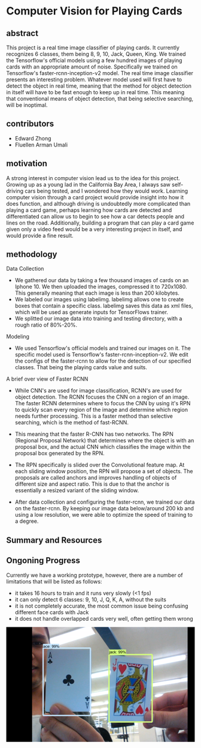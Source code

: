 # Computer Vision for Playing Cards

abstract
---
  This project is a real time image classifier of playing cards. It currently recognizes 6 classes, them being 8, 9, 10, Jack, Queen, King.  We trained the Tensorflow's official models using a few hundred images of playing cards with an appropriate amount of noise. Specifically we trained on Tensorflow's faster-rcnn-inception-v2 model. 
  The real time image classifier presents an interesting problem. Whatever model used will first have to detect the object in real time, meaning that the method for object detection in itself will have to be fast enough to keep up in real time. This meaning that conventional means of object detection, that being selective searching, will be inoptimal. 

contributors
---
- Edward Zhong
- Fluellen Arman Umali

motivation
---
A strong interest in computer vision lead us to the idea for this project. Growing up as a young lad in the California Bay Area, I always saw self-driving cars being tested, and I wondered how they would work. Learning computer vision through a card project would provide insight into how it does function, and although driving is undoubtedly more complicated than playing a card game, perhaps learning how cards are detected and differentiated can allow us to begin to see how a car detects people and lines on the road. Additionally, building a program that can play a card game given only a video feed would be a very interesting project in itself, and would provide a fine result.

methodology
---
Data Collection
- We gathered our data by taking a few thousand images of cards on an Iphone 10. We then uploaded the images, compressed it to 720x1080. This generally meaning that each image is less than 200 kilobytes. 
- We labeled our images using labelimg. labelimg allows one to create boxes that contain a specific class. labelimg saves this data as xml files, which will be used as generate inputs for TensorFlows trainer. 
- We splitted our image data into training and testing directory, with a rough ratio of 80%-20%.
    
Modeling
- We used Tensorflow's official models and trained our images on it. The specific model used is Tensorflow's faster-rcnn-inception-v2. We edit the configs of the faster-rcnn to allow for the detection of our specified classes. That being the playing cards value and suits.  

A brief over view of Faster RCNN
- While CNN's are used for image classification, RCNN's are used for object detection. The RCNN focuses the CNN on a region of an image. The faster RCNN determines where to focus the CNN by using it's RPN to quickly scan every region of the image and determine which region needs further processing. This is a faster method than selective searching, which is the method of fast-RCNN.
- This meaning that the faster R-CNN has two networks. The RPN (Regional Proposal Network) that determines where the object is with an proposal box, and  the actual CNN which classifies the image within the proposal box generated by the RPN.
- The RPN specifically is slided over the Convolutional feature map. At each sliding window position, the RPN will propose a set of objects. The proposals are called anchors and improves handling of objects of different size and aspect ratio. This is due to that the anchor is essentially a resized variant of the sliding window.

          
- After data collection and configuring the faster-rcnn, we trained our data on the faster-rcnn. By keeping our image data below/around 200 kb and using a low resolution, we were able to optimize the speed of training to a degree.  
       
          
Summary and Resources
---

Ongoning Progress
---
Currently we have a working prototype, however, there are a number of limitations that will be listed as follows:
- it takes 16 hours to train and it runs very slowly (<1 fps)
- it can only detect 6 classes: 9, 10, J, Q, K, A, without the suits
- it is not completely accurate, the most common issue being confusing different face cards with Jack
- it does not handle overlapped cards very well, often getting them wrong

<img src="img/proto.png" alt="example of prototype working" title="example of prototype working">
